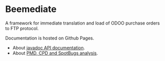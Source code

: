 # Beemediate
A framework for immediate translation and load of ODOO purchase orders to FTP protocol.

Documentation is hosted on Github Pages.
- About [javadoc API documentation](https://giorgio-hash.github.io/Beemediate/site/apidocs/index.html).
- About [PMD, CPD and SpotBugs analysis](https://giorgio-hash.github.io/Beemediate/site/cpd.html).
